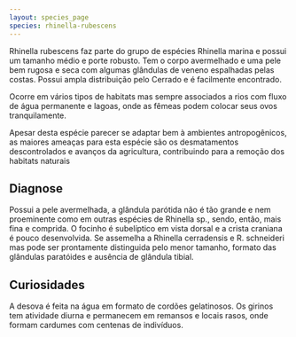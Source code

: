 ```yaml
---
layout: species_page
species: rhinella-rubescens
---
```



Rhinella rubescens faz parte do grupo de espécies Rhinella marina e possui um tamanho médio e porte robusto. Tem o corpo avermelhado e uma pele bem rugosa e seca com algumas glândulas de veneno espalhadas pelas costas. Possui ampla distribuição pelo Cerrado e é facilmente encontrado.

Ocorre em vários tipos de habitats mas sempre associados a rios com fluxo de água permanente e lagoas, onde as fêmeas podem colocar seus ovos tranquilamente.

Apesar desta espécie parecer se adaptar bem à ambientes antropogênicos, as maiores ameaças para esta espécie são os desmatamentos descontrolados e avanços da agricultura, contribuindo para a remoção dos habitats naturais

## Diagnose

Possui a pele avermelhada, a glândula parótida não é tão grande e nem proeminente como em outras espécies de Rhinella sp., sendo, então, mais fina e comprida. O focinho é subelíptico em vista dorsal e a crista craniana é pouco desenvolvida. Se assemelha a Rhinella cerradensis e R. schneideri mas pode ser prontamente distinguida pelo menor tamanho, formato das glândulas paratóides e ausência de glândula tibial.

## Curiosidades
A desova é feita na água em formato de cordões gelatinosos. Os girinos tem atividade diurna e permanecem em remansos e locais rasos, onde formam cardumes com centenas de indivíduos.



